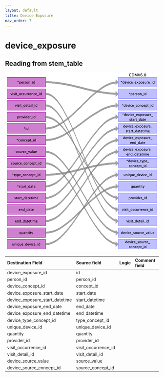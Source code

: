 ```yaml
---
layout: default
title: Device Exposure
nav_order: 7
---
```


# device_exposure

## Reading from stem_table

![](index_files/image11.png)

| Destination Field              | Source field        | Logic | Comment field |
|:-------------------------------|:--------------------|:------|:--------------|
| device_exposure_id             | id                  |       |               |
| person_id                      | person_id           |       |               |
| device_concept_id              | concept_id          |       |               |
| device_exposure_start_date     | start_date          |       |               |
| device_exposure_start_datetime | start_datetime      |       |               |
| device_exposure_end_date       | end_date            |       |               |
| device_exposure_end_datetime   | end_datetime        |       |               |
| device_type_concept_id         | type_concept_id     |       |               |
| unique_device_id               | unique_device_id    |       |               |
| quantity                       | quantity            |       |               |
| provider_id                    | provider_id         |       |               |
| visit_occurrence_id            | visit_occurrence_id |       |               |
| visit_detail_id                | visit_detail_id     |       |               |
| device_source_value            | source_value        |       |               |
| device_source_concept_id       | source_concept_id   |       |               |

